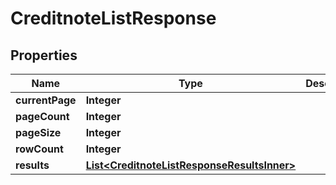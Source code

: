 

# CreditnoteListResponse


## Properties

| Name | Type | Description | Notes |
|------------ | ------------- | ------------- | -------------|
|**currentPage** | **Integer** |  |  [optional] |
|**pageCount** | **Integer** |  |  [optional] |
|**pageSize** | **Integer** |  |  [optional] |
|**rowCount** | **Integer** |  |  [optional] |
|**results** | [**List&lt;CreditnoteListResponseResultsInner&gt;**](CreditnoteListResponseResultsInner.md) |  |  [optional] |



